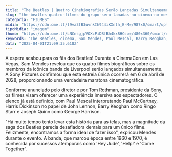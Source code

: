 ```yaml
---
title: "The Beatles | Quatro Cinebiografias Serão Lançadas Simultaneamente nos Cinemas"
slug: "the-beatles-quatro-filmes-do-grupo-sero-lanadas-no-cinema-no-mesmo-dia"
categoria: "FILMES"
midia: "https://cdn.ome.lt/l9va3fB3uvnkIh944iKXnth_E-M=/987x0/smart/uploads/conteudo/fotos/beatles-cinebiografia-elenco_pEQHLsn.png"
tipoMidia: "imagem"
thumb: "https://cdn.ome.lt/LNCnsgjpVOXcPiDBfBh4kxBHCso=/480x360/smart/extras/conteudos/beatles-cinebiografia-elenco_dFI0ucn.png"
keywords: "The Beatles, cinema, Sam Mendes, Paul Mescal, Barry Keoghan, cinebiografias, Sony Pictures"
data: "2025-04-01T21:09:35.618Z"
---
```


A espera acabou para os fãs dos Beatles! Durante a CinemaCon em Las Vegas, Sam Mendes revelou que os quatro filmes biográficos sobre os membros da icônica banda de Liverpool serão lançados simultaneamente. A Sony Pictures confirmou que esta estreia única ocorrerá em 6 de abril de 2028, proporcionando uma verdadeira maratona cinematográfica.

Conforme anunciado pelo diretor e por Tom Rothman, presidente da Sony, os filmes visam oferecer uma experiência imersiva aos espectadores. O elenco já está definido, com Paul Mescal interpretando Paul McCartney, Harris Dickinson no papel de John Lennon, Barry Keoghan como Ringo Starr e Joseph Quinn como George Harrison.

"Há muito tempo tento levar esta história para as telas, mas a magnitude da saga dos Beatles parecia desafiadora demais para um único filme. Felizmente, encontramos a forma ideal de fazer isso", explicou Mendes durante o evento. A banda, que marcou época entre 1960 e 1970, é conhecida por sucessos atemporais como 'Hey Jude', 'Help!' e 'Come Together'.